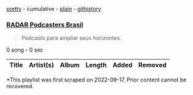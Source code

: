 [pretty](/playlists/pretty/37i9dQZF1DXdWgffwYAtHM.md) - cumulative - [plain](/playlists/plain/37i9dQZF1DXdWgffwYAtHM) - [githistory](https://github.githistory.xyz/mackorone/spotify-playlist-archive/blob/main/playlists/plain/37i9dQZF1DXdWgffwYAtHM)

### [RADAR Podcasters Brasil](https://open.spotify.com/playlist/37i9dQZF1DXdWgffwYAtHM)

> Podcasts para ampliar seus horizontes.

0 song - 0 sec

| Title | Artist(s) | Album | Length | Added | Removed |
|---|---|---|---|---|---|

\*This playlist was first scraped on 2022-09-17. Prior content cannot be recovered.
